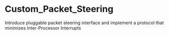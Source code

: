 # Custom_Packet_Steering
Introduce pluggable packet steering interface and implement a protocol that minimizes Inter-Processor Interrupts
